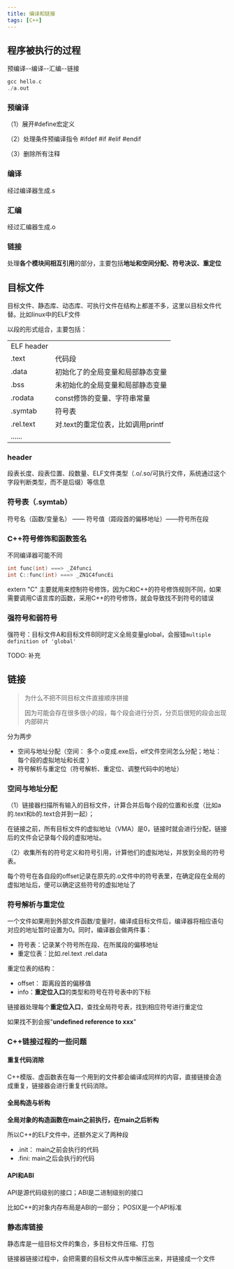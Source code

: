 ```yaml
---
title: 编译和链接  
tags: [C++]
---
```

## 程序被执行的过程

预编译--编译--汇编--链接

```cpp
gcc hello.c
./a.out
```

### 预编译

（1）展开#define宏定义

（2）处理条件预编译指令 #ifdef #if #elif #endif

（3）删除所有注释

### 编译

经过编译器生成.s

### 汇编

经过汇编器生成.o

### 链接

处理**各个模块间相互引用**的部分，主要包括**地址和空间分配、符号决议、重定位**

## 目标文件

目标文件、静态库、动态库、可执行文件在结构上都差不多，这里以目标文件代替。比如linux中的ELF文件

以段的形式组合，主要包括：

|            |                                   |
| ---------- | --------------------------------- |
| ELF header |                                   |
| .text      | 代码段                            |
| .data      | 初始化了的全局变量和局部静态变量  |
| .bss       | 未初始化的全局变量和局部静态变量  |
| .rodata    | const修饰的变量、字符串常量       |
| .symtab    | 符号表                            |
| .rel.text  | 对.text的重定位表，比如调用printf |
| ......     |                                   |

### header

段表长度、段表位置、段数量、ELF文件类型（.o/.so/可执行文件，系统通过这个字段判断类型，而不是后缀）等信息

### 符号表（.symtab）

符号名（函数/变量名） —— 符号值（距段首的偏移地址）——符号所在段

### C++符号修饰和函数签名

不同编译器可能不同

```cpp
int func(int) ===> _Z4funci
int C::func(int) ===> _ZN1C4funcEi
```

extern  "C" 主要就用来控制符号修饰，因为C和C++的符号修饰规则不同，如果需要调用C语言库的函数，采用C++的符号修饰，就会导致找不到符号的错误



### 强符号和弱符号

强符号：目标文件A和目标文件B同时定义全局变量global，会报错`multiple definition of 'global'`

TODO: 补充



## 链接

> 为什么不把不同目标文件直接顺序拼接
>
> 因为可能会存在很多很小的段，每个段会进行分页，分页后很短的段会出现内部碎片

分为两步

* 空间与地址分配（空间： 多个.o变成.exe后，elf文件空间怎么分配；地址： 每个段的虚拟地址和长度 ）
* 符号解析与重定位（符号解析、重定位、调整代码中的地址）

### 空间与地址分配

（1）链接器扫描所有输入的目标文件，计算合并后每个段的位置和长度（比如a的.text和b的.text合并到一起）；

在链接之前，所有目标文件的虚拟地址（VMA）是0，链接时就会进行分配，链接后的文件会记录每个段的虚拟地址。



（2）收集所有的符号定义和符号引用，计算他们的虚拟地址，并放到全局的符号表。

每个符号在各自段的offset记录在原先的.o文件中的符号表里，在确定段在全局的虚拟地址后，便可以确定这些符号的虚拟地址了



### 符号解析与重定位

一个文件如果用到外部文件函数/变量时，编译成目标文件后，编译器将相应语句对应的地址暂时设置为0。同时，编译器会做两件事：

* 符号表：记录某个符号所在段、在所属段的偏移地址
* 重定位表：比如.rel.text     .rel.data 

重定位表的结构：

* offset： 距离段首的偏移值
* info：**重定位入口**的类型和符号在符号表中的下标

链接器处理每个**重定位入口**，查找全局符号表，找到相应符号进行重定位

如果找不到会报"**undefined reference to xxx**"

### C++链接过程的一些问题

#### 重复代码消除

C++模版、虚函数表在每一个用到的文件都会编译成同样的内容，直接链接会造成重复，链接器会进行重复代码消除。

#### 全局构造与析构

**全局对象的构造函数在main之前执行，在main之后析构**

所以C++的ELF文件中，还额外定义了两种段

* .init： main之前会执行的代码
* .fini:    main之后会执行的代码

#### API和ABI

API是源代码级别的接口；ABI是二进制级别的接口

比如C++的对象内存布局是ABI的一部分； POSIX是一个API标准

### 静态库链接

静态库是一组目标文件的集合，多目标文件压缩、打包

链接器链接过程中，会把需要的目标文件从库中解压出来，并链接成一个文件

